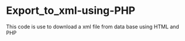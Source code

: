 # Export_to_xml-using-PHP
This code is use to download a xml file from data base using HTML and PHP
